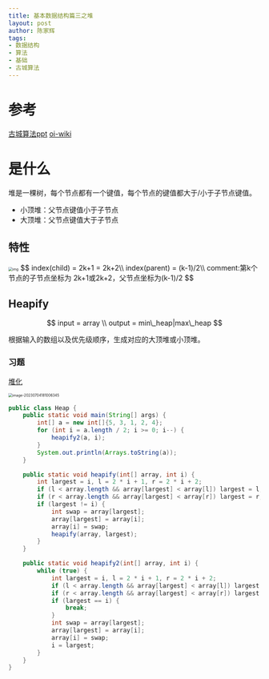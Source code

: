 ```yaml
---
title: 基本数据结构篇三之堆
layout: post
author: 陈家辉
tags:
- 数据结构
- 算法
- 基础
- 古城算法
---
```


# 参考

[古城算法ppt](https://docs.google.com/presentation/d/1au50lTOsmbxkfg9tVUFNqx73ZF335al4L1Vj2abR8EA/edit#slide=id.p)
[oi-wiki](https://oi-wiki.org/ds/heap/)

# 是什么

堆是一棵树，每个节点都有一个键值，每个节点的键值都大于/小于子节点键值。

* 小顶堆：父节点键值小于子节点
* 大顶堆：父节点键值大于子节点

## 特性

<img src="https://cdn.jsdelivr.net/gh/CJH876492153/picture@main/SecDTtS3jQ-R0jj3cMMnFhUzo6qJWTJu4TbGsFqOVfzbgxOsvob7VtyAWbOlxKgQ2u0aY_fxGv-vIQ2tYB1WODiy5z2IpJCkgn5j9Uz5fSX7xITvHnCHYrn1NlVndxqxF95AkXJXM-l5QPRCjsEHqVnN=s2048.png" alt="img" style="zoom:50%;" />
$$
index(child) = 2k+1 = 2k+2\\
index(parent) = (k-1)/2\\
comment:第k个节点的子节点坐标为 2k+1或2k+2，父节点坐标为(k-1)/2
$$


## Heapify

$$
input = array \\
output = min\_heap|max\_heap
$$

根据输入的数组以及优先级顺序，生成对应的大顶堆或小顶堆。

### 习题

[堆化](https://www.lintcode.com/problem/130/)

<img src="https://cdn.jsdelivr.net/gh/CJH876492153/picture@main/image-20230704181006345.png" alt="image-20230704181006345" style="zoom: 50%;" />

```java
public class Heap {
    public static void main(String[] args) {
        int[] a = new int[]{5, 3, 1, 2, 4};
        for (int i = a.length / 2; i >= 0; i--) {
            heapify2(a, i);
        }
        System.out.println(Arrays.toString(a));
    }

    public static void heapify(int[] array, int i) {
        int largest = i, l = 2 * i + 1, r = 2 * i + 2;
        if (l < array.length && array[largest] < array[l]) largest = l;
        if (r < array.length && array[largest] < array[r]) largest = r;
        if (largest != i) {
            int swap = array[largest];
            array[largest] = array[i];
            array[i] = swap;
            heapify(array, largest);
        }
    }

    public static void heapify2(int[] array, int i) {
        while (true) {
            int largest = i, l = 2 * i + 1, r = 2 * i + 2;
            if (l < array.length && array[largest] < array[l]) largest = l;
            if (r < array.length && array[largest] < array[r]) largest = r;
            if (largest == i) {
                break;
            }
            int swap = array[largest];
            array[largest] = array[i];
            array[i] = swap;
            i = largest;
        }
    }
}
```

